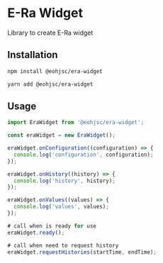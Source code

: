 # E-Ra Widget
Library to create E-Ra widget

## Installation
```bash
npm install @eohjsc/era-widget
```
```bash
yarn add @eohjsc/era-widget
```
## Usage
```javascript
import EraWidget from '@eohjsc/era-widget';

const eraWidget = new EraWidget();

eraWidget.onConfiguration((configuration) => {
  console.log('configuration', configuration);
});

eraWidget.onHistory((history) => {
  console.log('history', history);
});

eraWidget.onValues((values) => {
  console.log('values', values);
});

# call when is ready for use
eraWidget.ready(); 

# call when need to request history
eraWidget.requestHistories(startTime, endTime);


